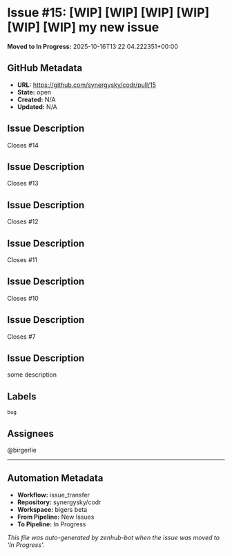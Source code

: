 # Issue #15: [WIP] [WIP] [WIP] [WIP] [WIP] [WIP] my new issue 

**Moved to In Progress:** 2025-10-16T13:22:04.222351+00:00

## GitHub Metadata

- **URL:** https://github.com/synergysky/codr/pull/15
- **State:** open
- **Created:** N/A
- **Updated:** N/A

## Issue Description

Closes #14

## Issue Description
Closes #13

## Issue Description
Closes #12

## Issue Description
Closes #11

## Issue Description
Closes #10

## Issue Description
Closes #7

## Issue Description
some description 



## Labels
`bug`

## Assignees
@birgerlie







---

## Automation Metadata

- **Workflow:** issue_transfer
- **Repository:** synergysky/codr
- **Workspace:** bigers beta
- **From Pipeline:** New Issues
- **To Pipeline:** In Progress

*This file was auto-generated by zenhub-bot when the issue was moved to 'In Progress'.*